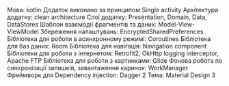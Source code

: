 Мова: kotlin
Додаток виконано за принципом Single activity
Архітектура додатку: clean architecture
Слої додатку: Presentation, Domain, Data, DataStores
Шаблон взаємодії фрагментів та даних: Model-View-ViewModel
Збереження налаштувань: EncryptedSharedPreferences
Бібліотека для роботи в асинхронному режимі: Coroutines
Бібліотека для баз даних: Room
Бібліотека для навігація: Navigation component
Бібліотеки для роботи з інтернетом: Retrofit2, OkHttp logging interceptor, Apache FTP
Бібліотека для роботи з картинками: Glide
Фонова робота по синхронізації залишків, завантаження каринок: WorkManager
Фреймворк для Dependency injection: Dagger 2
Тема: Material Design 3

